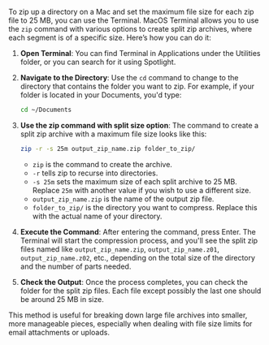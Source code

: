 To zip up a directory on a Mac and set the maximum file size for each zip file to 25 MB, you can use the Terminal. MacOS Terminal allows you to use the `zip` command with various options to create split zip archives, where each segment is of a specific size. Here’s how you can do it:

1. **Open Terminal**: You can find Terminal in Applications under the Utilities folder, or you can search for it using Spotlight.

2. **Navigate to the Directory**: Use the `cd` command to change to the directory that contains the folder you want to zip. For example, if your folder is located in your Documents, you'd type:
   ```bash
   cd ~/Documents
   ```

3. **Use the zip command with split size option**: The command to create a split zip archive with a maximum file size looks like this:
   ```bash
   zip -r -s 25m output_zip_name.zip folder_to_zip/
   ```
   - `zip` is the command to create the archive.
   - `-r` tells zip to recurse into directories.
   - `-s 25m` sets the maximum size of each split archive to 25 MB. Replace `25m` with another value if you wish to use a different size.
   - `output_zip_name.zip` is the name of the output zip file.
   - `folder_to_zip/` is the directory you want to compress. Replace this with the actual name of your directory.

4. **Execute the Command**: After entering the command, press Enter. The Terminal will start the compression process, and you'll see the split zip files named like `output_zip_name.zip`, `output_zip_name.z01`, `output_zip_name.z02`, etc., depending on the total size of the directory and the number of parts needed.

5. **Check the Output**: Once the process completes, you can check the folder for the split zip files. Each file except possibly the last one should be around 25 MB in size.

This method is useful for breaking down large file archives into smaller, more manageable pieces, especially when dealing with file size limits for email attachments or uploads.
